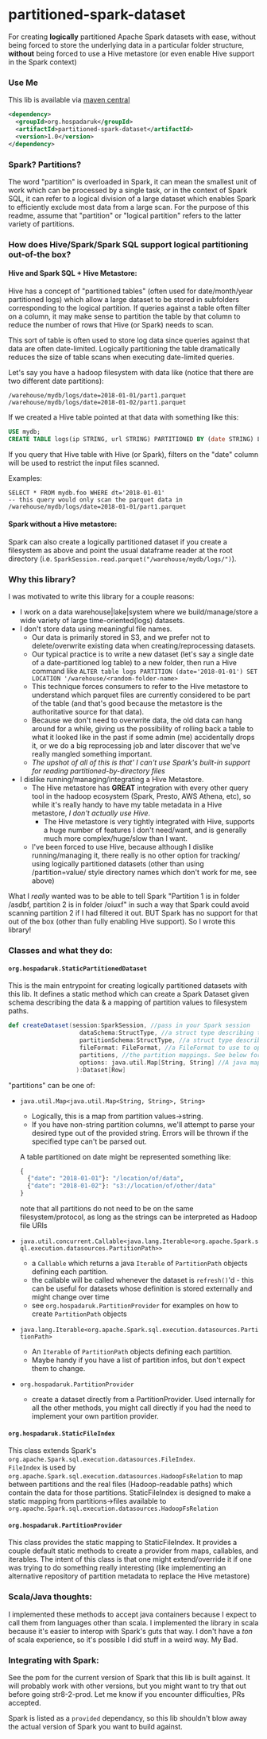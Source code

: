 # partitioned-spark-dataset

For creating **logically** partitioned Apache Spark datasets with ease, without being forced to store the underlying data in a 
particular folder structure, **without** being forced to use a Hive metastore (or even enable Hive support in the Spark context)

### Use Me
This lib is available via [maven central](https://search.maven.org/artifact/org.hospadaruk/partitioned-spark-dataset/1.0/jar)
```xml
<dependency>
  <groupId>org.hospadaruk</groupId>
  <artifactId>partitioned-spark-dataset</artifactId>
  <version>1.0</version>
</dependency>
``` 

### Spark? Partitions?
The word "partition" is overloaded in Spark, it can mean the smallest unit of work which can be processed 
by a single task, or in the context of Spark SQL, it can refer to a logical division of a large dataset which
enables Spark to efficiently exclude most data from a large scan.  For the purpose of this readme, assume that "partition" 
or "logical partition" refers to the latter variety of partitions.

### How does Hive/Spark/Spark SQL support logical partitioning out-of-the box?

#### Hive and Spark SQL + Hive Metastore:
Hive has a concept of "partitioned tables" (often used for date/month/year partitioned logs) which allow a large dataset
to be stored in subfolders corresponding to the logical partition.  If queries against a table often filter on a column, 
it may make sense to partition the table by that column to reduce the number of rows that Hive (or Spark) needs to scan.

This sort of table is often used to store log data since queries against that data are often date-limited.  Logically partitioning
the table dramatically reduces the size of table scans when executing date-limited queries.

Let's say you have a hadoop filesystem with data like (notice that there are two different date partitions):
```
/warehouse/mydb/logs/date=2018-01-01/part1.parquet
/warehouse/mydb/logs/date=2018-01-02/part1.parquet
```
  
If we created a Hive table pointed at that data with something like this:
```SQL
USE mydb;
CREATE TABLE logs(ip STRING, url STRING) PARTITIONED BY (date STRING) LOCATION '/warehouse/mydb/logs/';
```

If you query that Hive table with Hive (or Spark), filters on the "date" column will be used to restrict the input files scanned.

Examples:
```
SELECT * FROM mydb.foo WHERE dt='2018-01-01' 
-- this query would only scan the parquet data in /warehouse/mydb/logs/date=2018-01-01/part1.parquet
```

#### Spark without a Hive metastore:

Spark can also create a logically partitioned dataset if you create a filesystem as above and point
the usual dataframe reader at the root directory (i.e. `SparkSession.read.parquet("/warehouse/mydb/logs/")`).  

### Why this library?
I was motivated to write this library for a couple reasons:
- I work on a data warehouse|lake|system where we build/manage/store a wide variety of large time-oriented(logs) datasets.
- I don't store data using meaningful file names.  
    - Our data is primarily stored in S3, and we prefer not to delete/overwrite 
      existing data when creating/reprocessing datasets.  
    - Our typical practice is to write a new dataset (let's say a single date 
      of a date-partitioned log table) to a new folder, then run a Hive command like `ALTER table logs PARTITION (date='2018-01-01') SET LOCATION '/warehouse/<random-folder-name>`
    - This technique forces consumers to refer to the Hive metastore to understand which parquet files are currently 
      considered to be part of the table (and that's good because the metastore is the authoritative source for that data).
    - Because we don't need to overwrite data, the old data can hang around for a while, giving us the possibility of rolling back a table
      to what it looked like in the past if some admin (me) accidentally drops it, or we do a big reprocessing job and later discover
      that we've really mangled something important.
    - *The upshot of all of this is that' I can't use Spark's built-in support for reading partitioned-by-directory files*
- I dislike running/managing/integrating a Hive Metastore.
    - The Hive metastore has **GREAT** integration with every other query tool in the hadoop ecosystem (Spark, Presto, AWS Athena, etc), so while it's 
      really handy to have my table metadata in a Hive metastore, _I don't actually use Hive_.  
        - The Hive metastore is very tightly integrated with Hive, supports
          a huge number of features I don't need/want, and is generally much more complex/huge/slow than I want.
    - I've been forced to use Hive, because although I dislike running/managing it, there really is no other option for tracking/
      using logically partitioned datasets (other than using /partition=value/ style directory names which don't work for me, see above)
      
What I _really_ wanted was to be able to tell Spark "Partition 1 is in folder /asdbf, partition 2 is in folder /oiuxf" in 
such a way that Spark could avoid scanning partition 2 if I had filtered it out.  BUT Spark has no support for that out 
of the box (other than fully enabling Hive support).  So I wrote this library!

### Classes and what they do:

#### `org.hospadaruk.StaticPartitionedDataset`

This is the main entrypoint for creating logically partitioned datasets with this lib.  It defines a static method
which can create a Spark Dataset given schema describing the data & a mapping of partition values to filesystem paths.

```scala
def createDataset(session:SparkSession, //pass in your Spark session
                    dataSchema:StructType, //a struct type describing the data found in the underlying files
                    partitionSchema:StructType, //a struct type describing the partition fields.  You can have multiple partition columns, and they can be string, float, double, int, long, or boolean.
                    fileFormat: FileFormat, //a FileFormat to use to open the underlying data.  All partitions must be stored in the same format.
                    partitions, //the partition mappings. See below for different ways to pass things in
                    options: java.util.Map[String, String] //A java map of options to be passed along to the file format for reading the data
                   ):Dataset[Row]
``` 

"partitions" can be one of:
- `java.util.Map<java.util.Map<String, String>, String>`
    - Logically, this is a map from partition values->string.  
    - If you have non-string partition columns, we'll attempt to parse your desired type out of the provided string.  Errors will be thrown if the specified type can't be parsed out.
    
    A table partitioned on date might be represented something like:<br/>
    ```python
    {
      {"date": "2018-01-01"}: "/location/of/data",  
      {"date": "2018-01-02"}: "s3://location/of/other/data"
    }
    ```
    note that all partitions do not need to be on the same filesystem/protocol, as long as the strings can be interpreted as Hadoop file URIs
    
- `java.util.concurrent.Callable<java.lang.Iterable<org.apache.Spark.sql.execution.datasources.PartitionPath>>`
    - a `Callable` which returns a java `Iterable` of `PartitionPath` objects defining each partition.
    - the callable will be called whenever the dataset is `refresh()`'d - this can be useful for datasets whose definition is stored externally and might change over time
    - see `org.hospadaruk.PartitionProvider` for examples on how to create `PartitionPath` objects
      
- `java.lang.Iterable<org.apache.Spark.sql.execution.datasources.PartitionPath>`
    - An `Iterable` of `PartitionPath` objects defining each partition.
    - Maybe handy if you have a list of partition infos, but don't expect them to change.
    
- `org.hospadaruk.PartitionProvider`
    - create a dataset directly from a PartitionProvider.  Used internally for all the other methods, you might call directly
      if you had the need to implement your own partition provider. 
 

#### `org.hospadaruk.StaticFileIndex`

This class extends Spark's `org.apache.Spark.sql.execution.datasources.FileIndex`.  
`FileIndex` is used by `org.apache.Spark.sql.execution.datasources.HadoopFsRelation` to map between partitions and the real files (Hadoop-readable paths) which
contain the data for those partitions.  StaticFileIndex is designed to make a static mapping from partitions->files available to `org.apache.Spark.sql.execution.datasources.HadoopFsRelation`      
    
#### `org.hospadaruk.PartitionProvider`

This class provides the static mapping to StaticFileIndex.  It provides a couple default static methods
to create a provider from maps, callables, and iterables.  The intent of this class is that one might extend/override it 
if one was trying to do something really interesting (like implementing an alternative repository of partition metadata to replace the Hive metastore)


### Scala/Java thoughts:

I implemented these methods to accept java containers because I expect to call them from languages other than scala.
I implemented the library in scala because it's easier to interop with Spark's guts that way.
I don't have a _ton_ of scala experience, so it's possible I did stuff in a weird way.  My Bad.

### Integrating with Spark:

See the pom for the current version of Spark that this lib is built against.  It will probably work with other versions, but you might want to try that
out before going str8-2-prod.  Let me know if you encounter difficulties, PRs accepted.

Spark is listed as a `provided` dependancy, so this lib shouldn't blow away the actual version of Spark you want to build against. 

